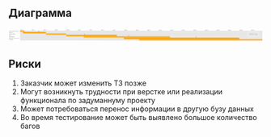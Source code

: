 ## Диаграмма
![](https://github.com/herzenuni/gantt-diagramm-ShekhovtcovaE/blob/master/gantt_pic.jpg)

## Риски
1. Заказчик может изменить ТЗ позже
2. Могут возникнуть трудности при верстке или реализации функционала по задуманнуму проекту
3. Может потребоваться перенос информации в другую бузу данных
4. Во время тестирование может быть выявлено большое количество багов
